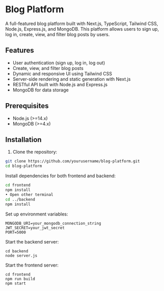 # Blog Platform

A full-featured blog platform built with Next.js, TypeScript, Tailwind CSS, Node.js, Express.js, and MongoDB. This platform allows users to sign up, log in, create, view, and filter blog posts by users.

## Features

- User authentication (sign up, log in, log out)
- Create, view, and filter blog posts
- Dynamic and responsive UI using Tailwind CSS
- Server-side rendering and static generation with Next.js
- RESTful API built with Node.js and Express.js
- MongoDB for data storage

## Prerequisites

- Node.js (>=14.x)
- MongoDB (>=4.x)

## Installation

1. Clone the repository:

```sh
git clone https://github.com/yourusername/blog-platform.git
cd blog-platform
```
Install dependencies for both frontend and backend:
``` sh
cd frontend
npm install
• Open other terminal
cd ../backend
npm install
```
Set up environment variables:
``` Create a .env file in the backend directory and add the following:
MONGODB_URI=your_mongodb_connection_string
JWT_SECRET=your_jwt_secret
PORT=5000
```
Start the backend server:
```
cd backend
node server.js
```
Start the frontend server:
```
cd frontend
npm run build
npm start
```


